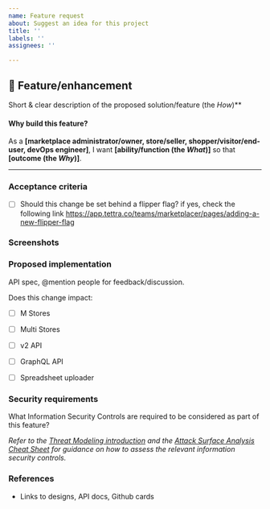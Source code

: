 ```yaml
---
name: Feature request
about: Suggest an idea for this project
title: ''
labels: ''
assignees: ''

---
```


## 🚀 Feature/enhancement

Short & clear description of the proposed solution/feature (the _How_)\*\*

#### Why build this feature?

As a **[marketplace administrator/owner, store/seller, shopper/visitor/end-user, devOps engineer]**, I want **[ability/function (the *What*)]** so that **[outcome (the *Why*)]**.

---

### Acceptance criteria

- [ ] Should this change be set behind a flipper flag? if yes, check the following link https://app.tettra.co/teams/marketplacer/pages/adding-a-new-flipper-flag

### Screenshots

### Proposed implementation

API spec, @mention people for feedback/discussion.

Does this change impact:
- [ ] M Stores
- [ ] Multi Stores
- [ ] v2 API
- [ ] GraphQL API
- [ ] Spreadsheet uploader


### Security requirements

What Information Security Controls are required to be considered as part of this feature?

*Refer to the [Threat Modeling introduction](https://app.tettra.co/teams/marketplacer/pages/threat-modelling) and the [Attack Surface Analysis Cheat Sheet](https://cheatsheetseries.owasp.org/cheatsheets/Attack_Surface_Analysis_Cheat_Sheet.html) for guidance on how to assess the relevant information security controls.*

### References

- Links to designs, API docs, Github cards
